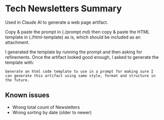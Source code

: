 # Tech Newsletters Summary

Used in Claude AI to generate a web page artifact.

Copy & paste the prompt in (./prompt.md) then copy & paste the HTML template in (./html-template) as is, which should be included as an attachment.

I generated the template by running the prompt and then asking for refinements. Once the artifact looked good enough, I asked to generate the template with:

```
Generate an html code template to use in a prompt for making sure I can generate this artifact using same style, format and structure in the future.
```

## Known issues

- Wrong total count of Newsletters
- Wrong sorting by date (older to newer)
